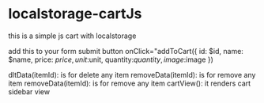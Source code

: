 # localstorage-cartJs
this is a simple js cart with localstorage

add this to your form submit button
onClick="addToCart({
id: $id,
name: $name,
price: $price,
unit:$unit,
quantity:$quantity,
image:$image
})

dltData(itemId): is for delete any item
removeData(itemId): is for remove any item
removeData(itemId): is for remove any item
cartView(): it renders cart sidebar view
